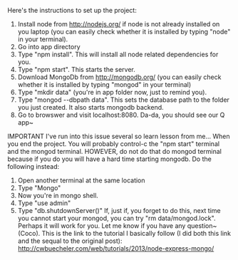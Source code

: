 Here's the instructions to set up the project:
1. Install node from http://nodejs.org/ if node is not already installed on
   you laptop (you can easily check whether it is installed by typing "node"
   in your terminal).
2. Go into app directory
3. Type "npm install". This will install all node related dependencies for you.
4. Type "npm start". This starts the server.
5. Download MongoDb from http://mongodb.org/ (you can easily check whether 
   it is installed by typing "mongod" in your terminal)
6. Type "mkdir data" (you're in app folder now, just to remind you).
7. Type "mongod --dbpath data". This sets the database path to the folder you
   just created. It also starts mongodb backend.
8. Go to browswer and visit localhost:8080. Da-da, you should see our Q app~

IMPORTANT
I've run into this issue several so learn lesson from me... When you end the
project. You will probably control-c the "npm start" terminal and the mongod
terminal. HOWEVER, do not do that do mongod terminal because if you do you will
have a hard time starting mongodb. Do the following instead:
1. Open another terminal at the same location
2. Type "Mongo"
3. Now you're in mongo shell. 
4. Type "use admin"
5. Type "db.shutdownServer()"
If, just if, you forget to do this, next time you cannot start your mongod,
you can try "rm data/mongod.lock". Perhaps it will work for you.
Let me know if you have any question~ (Coco).
This is the link to the tutorial I basically follow (I did both this link and
the sequal to the original post): http://cwbuecheler.com/web/tutorials/2013/node-express-mongo/
